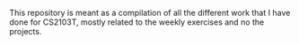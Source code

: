 This repository is meant as a compilation of all the different work that I have done for CS2103T, mostly related to the weekly exercises and no the projects.
